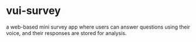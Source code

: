 # vui-survey
a web-based mini survey app where users can answer questions using their voice, and their responses are stored for analysis.
